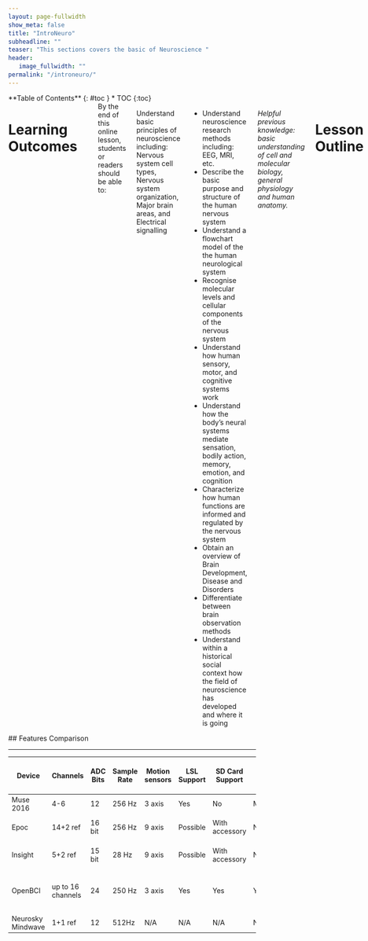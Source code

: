 ```yaml
---
layout: page-fullwidth
show_meta: false
title: "IntroNeuro"
subheadline: ""
teaser: "This sections covers the basic of Neuroscience "
header:
   image_fullwidth: ""
permalink: "/introneuro/"
---
```

<div class="row">
<div class="medium-4 medium-push-8 columns" markdown="1">
<div class="panel radius" markdown="1">
**Table of Contents**
{: #toc }
*  TOC
{:toc}
</div>
</div><!-- /.medium-4.columns -->


<div class="medium-8 medium-pull-4 columns" markdown="1">

# Learning Outcomes 
<hr>
<div class="row">
<div class="large-6 columns" markdown="1">
By the end of this online lesson, students or readers should be able to:

Understand basic principles of neuroscience including: Nervous system cell types, Nervous system organization, Major brain areas, and Electrical signalling
* Understand neuroscience research methods including: EEG, MRI, etc. 
* Describe the basic purpose and structure of the human nervous system
* Understand a flowchart model of the the human neurological system
* Recognise molecular levels and cellular components of the nervous system 
* Understand how human sensory, motor, and cognitive systems work 
* Understand how the body’s neural systems mediate sensation, bodily action, memory, emotion, and cognition
* Characterize how human functions are informed and regulated by the nervous system
* Obtain an overview of Brain Development, Disease and Disorders
* Differentiate between brain observation methods
* Understand within a historical social context how the field of neuroscience has developed and where it is going

*Helpful previous knowledge: basic understanding of cell and molecular biology, general physiology and human anatomy.*


# Lesson Outline

Introduction
What is Neuroscience?
Nervous System Overview
Cellular Components of the Nervous System
Neurons and Synapses
Neurochemistry
Neurotransmitters
Neuroreceptors
Function of Ion Channels within Neuronal Membrane
Neural Circuits and Neural Networks
Neuroanatomy and Brain Organisation 
Introduction to Neuroanatomy and Brain Organisation
Introduction to Brain Individuality 
What is the Brain?
The Basics
Brain Lobes 
Folds and Grooves
3 Sections of the Brain: Forebrain, Midbrain, Hindbrain
Brodmann Areas and Talairach Coordinates
Grey and White Matter
Connections Between the Sections
Functional Systems of the Brain
Sensory Systems and Perception
Motor Systems
Arousal and Sleep Cycles
Homeostasis
Cognition Systems and Brain Development
Brain Disease and Disorders
Frontiers in Neuroscience
Historical Developments
Neuroimaging: Methods and Techniques
Human Genome and Other Technological Advancements 
Multidisciplinary Approaches to Neuroscience
References


## Horizontal Rules

___

---

***
</div>
<div class="large-6 columns" markdown="1">
</div>
</div> <!-- end of row -->


## Emphasis

**This is bold text**

__This is bold text__

*This is italic text*

_This is italic text_

~~Strikethrough~~


## Blockquotes


> Blockquotes can also be nested...
>> ...by using additional greater-than signs right next to each other...
> > > ...or with spaces between arrows.


<hr>

<div class="row">
<div class="large-6 columns" markdown="1">

## Tables

| Option | Description |
| ------ | ----------- |
| data   | path to data files to supply the data that will be passed into templates. |
| engine | engine to be used for processing templates. Handlebars is the default. |
| ext    | extension to be used for dest files. |

Right aligned columns

| Option | Description |
| ------:| -----------:|
| data   | path to data files to supply the data that will be passed into templates. |
| engine | engine to be used for processing templates. Handlebars is the default. |
| ext    | extension to be used for dest files. |


## Links

[link text](http://dev.nodeca.com)

[link with title](http://nodeca.github.io/pica/demo/ "title text!")

Autoconverted link https://github.com/nodeca/pica (enable linkify to see)


## Images

![Minion](https://octodex.github.com/images/minion.png)
![Stormtroopocat](https://octodex.github.com/images/stormtroopocat.jpg "The Stormtroopocat")

Like links, Images also have a footnote style syntax

![Alt text][id]

With a reference later in the document defining the URL location:

[id]: https://octodex.github.com/images/dojocat.jpg  "The Dojocat"

</div>
<div class="large-6 columns" markdown="1">

</div>
</div> <!-- end of row -->

#### Pros

* Can go up to 16 channels
* 256 Hz Sampling Rate
* Modifiable to your own needs
* Can use your own electrodes
* Can add other inputs into the board
* Open Source (Hardware schematics and Software)
* Well Priced

#### Cons
* Higher Learning Curve
* Must print or get your own headset
* Must get your own electrodes


## Emotiv Epoc
<hr>

<div class="row">
<div class="large-6 columns" markdown="1">
The Emotiv Epoc is one of the first consumer EEG devices which was released on the market. The popularity of the company surged in 2012 and 2013, which can be reflected by its sales and number of DIY projects.

The Epoc is more stylish and easier to wear. It has 14 channel EEG which has a static form factor. This board is a good option for easy development and it only requires software experience. It is also a popular device to use for EEG research as the cost is much better versus other research grade mobile EEG providers. The major downside of the Epoc is the cost and the fact that they charge you to get access to raw data. Multiple people have complained that the provided electrodes are not very good.
</div>

<div class="large-6 columns" markdown="1">
![Emotiv headset](../images/emotiv_epoc_600.png)
</div>
</div> <!-- end of row -->

#### Pros

* Easy to put on.
* Good option for mobile eeg research
* Multiple apps to go along with the headset if you are into controlling things with your mind.

#### Cons

* The free SDK does not give you the raw data
* More Pricey
* The SDK is a little bit more clunky versus the alternatives and requires some technical experience
* Some people have complained about the electrodes not being high quality or not getting good contact

## Emotiv Insight
<hr>

<div class="row">
<div class="large-6 columns" markdown="1">
The Emoti Insight was the Section version of product with Emotiv brought the market. They positioned this product to be cheaper and a better option for people who don't want to spend too much money.
</div>

<div class="large-6 columns" markdown="1">
![Emotiv Insight](../images/emotiv-insight.png)
</div>
</div> <!-- end of row -->


#### Pros

* Cost is lower
* Design is sleek
* Easy to wear and use
* Uses Dry Electrodes

#### Cons

* The free SDK does not give you the raw data
* The SDK is a little bit more clunky versus the alternatives and requires some technical experience

## Neurosky Mindwave
<hr>

<div class="row">
<div class="large-6 columns" markdown="1">
The Neurosky is one of the original consumer EEGs on the market. The design is toy-like and only has 1 channel meant for simple use cases. Some people say they have built more complicated products with them.
</div>

<div class="large-6 columns" markdown="1">
![Neurosky Mindwave](../images/NeuroskyMindwave.png)
</div>
</div> <!-- end of row -->


#### Pros

* Low cost
* Easy to wear and use
* Available SDK
* Uses Dry Electrodes

#### Cons

* Only 1 channel
* Can't move the electrode
* The SDK is a little bit more clunky versus the alternatives and requires some technical experience


</div> <!-- end of content column -->
</div> <!-- end of row -->

<div class="row" markdown="1">
## Features Comparison <!-- table has its own row so that it can occupy whole width of page -->
<hr>

| Device |	Channels | ADC Bits |	Sample Rate | Motion sensors |	LSL Support |	SD Card Support |	TTL |	Battery Length |	Cost (US) as of Jan 2017 |
|--------|-----------|----------|--------------|----------------|--------------|-----------------|-----|----------------|---------------------------|
| Muse 2016 |	4-6               |	12     |	256 Hz | 3 axis |	Yes      |	No             |	Maybe |	5 hours|	$200 |
| Epoc      |	14+2 ref          |	16 bit |	256 Hz | 9 axis |	Possible |	With accessory |	N/A   |	6 hours using BTLE |	$799 |
| Insight   |	5+2 ref           |	15 bit |	28 Hz  | 9 axis |	Possible |	With accessory |	N/A   |	4 hours using Bluetooth |	$300 |
| OpenBCI   |	up to 16 channels |	24     |	250 Hz | 3 axis |	Yes      |	Yes            |	Yes   |	~26 hours |	$500 for 8 channels, $949 for 16 |
| Neurosky Mindwave |	1+1 ref   |	12     |	512Hz  | N/A    |	N/A      |	N/A            |	N/A   |	8 hours |	$99.99 |

</div> <!-- end of table section -->
